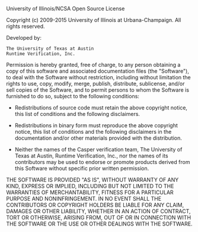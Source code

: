 <!-- Copyright (c) 2018 Casper verification team. All Rights Reserved. -->
University of Illinois/NCSA
Open Source License

Copyright (c) 2009-2015 University of Illinois at Urbana-Champaign.
All rights reserved.

Developed by:

    The University of Texas at Austin
    Runtime Verification, Inc.

Permission is hereby granted, free of charge, to any person obtaining a copy of
this software and associated documentation files (the "Software"), to deal with
the Software without restriction, including without limitation the rights to
use, copy, modify, merge, publish, distribute, sublicense, and/or sell copies
of the Software, and to permit persons to whom the Software is furnished to do
so, subject to the following conditions:

* Redistributions of source code must retain the above copyright notice,
      this list of conditions and the following disclaimers.

* Redistributions in binary form must reproduce the above copyright notice,
      this list of conditions and the following disclaimers in the
      documentation and/or other materials provided with the distribution.

* Neither the names of the Casper verification team, The University of Texas at Austin,
      Runtime Verification, Inc., nor the names of
      its contributors may be used to endorse or promote products derived from
      this Software without specific prior written permission.

THE SOFTWARE IS PROVIDED "AS IS", WITHOUT WARRANTY OF ANY KIND, EXPRESS OR
IMPLIED, INCLUDING BUT NOT LIMITED TO THE WARRANTIES OF MERCHANTABILITY,
FITNESS FOR A PARTICULAR PURPOSE AND NONINFRINGEMENT. IN NO EVENT SHALL THE
CONTRIBUTORS OR COPYRIGHT HOLDERS BE LIABLE FOR ANY CLAIM, DAMAGES OR OTHER
LIABILITY, WHETHER IN AN ACTION OF CONTRACT, TORT OR OTHERWISE, ARISING FROM,
OUT OF OR IN CONNECTION WITH THE SOFTWARE OR THE USE OR OTHER DEALINGS WITH THE
SOFTWARE.
